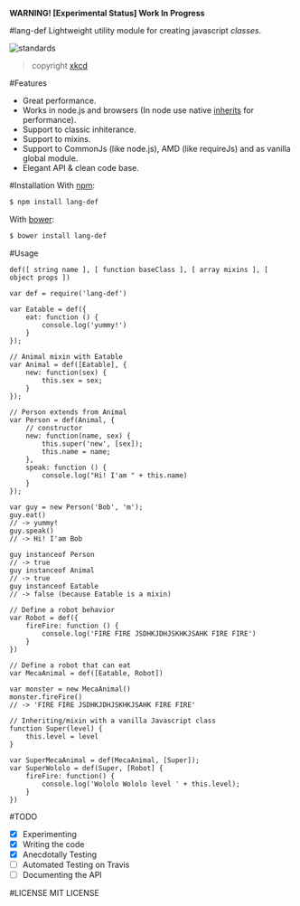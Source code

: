 **WARNING! [Experimental Status] Work In Progress**

#lang-def
Lightweight utility module for creating javascript *classes*.

![standards](http://imgs.xkcd.com/comics/standards.png)
> copyright [xkcd](http://xkcd.com/927/)

#Features
* Great performance.
* Works in node.js and browsers (In node use native [inherits](http://nodejs.org/docs/latest/api/util.html#util_util_inherits_constructor_superconstructor) for performance).
* Support to classic inhiterance.
* Support to mixins.
* Support to CommonJs (like node.js), AMD (like requireJs) and as vanilla global module.
* Elegant API & clean code base.

#Installation
With [npm][]:
```sh
$ npm install lang-def
```
With [bower][]:
```sh
$ bower install lang-def
```

#Usage
```node
def([ string name ], [ function baseClass ], [ array mixins ], [ object props ])
```

```node
var def = require('lang-def')

var Eatable = def({
	eat: function () {
		console.log('yummy!')
	}
});

// Animal mixin with Eatable
var Animal = def([Eatable], {
	new: function(sex) {
		this.sex = sex;
	}
});

// Person extends from Animal
var Person = def(Animal, {
	// constructor
	new: function(name, sex) {
		this.super('new', [sex]);
		this.name = name;
	},
	speak: function () {
		console.log("Hi! I'am " + this.name)
	}
});

var guy = new Person('Bob', 'm');
guy.eat()
// -> yummy!
guy.speak()
// -> Hi! I'am Bob

guy instanceof Person
// -> true
guy instanceof Animal
// -> true
guy instanceof Eatable
// -> false (because Eatable is a mixin)

// Define a robot behavior
var Robot = def({
	fireFire: function () {
		console.log('FIRE FIRE JSDHKJDHJSKHKJSAHK FIRE FIRE')
	}
})

// Define a robot that can eat
var MecaAnimal = def([Eatable, Robot])

var monster = new MecaAnimal()
monster.fireFire()
// -> 'FIRE FIRE JSDHKJDHJSKHKJSAHK FIRE FIRE'

// Inheriting/mixin with a vanilla Javascript class
function Super(level) {
	this.level = level
}

var SuperMecaAnimal = def(MecaAnimal, [Super]);
var SuperWololo = def(Super, [Robot] {
	fireFire: function() {
		console.log('Wololo Wololo level ' + this.level);
	}
})

```

#TODO
- [x] Experimenting
- [x] Writing the code
- [x] Anecdotally Testing
- [ ] Automated Testing on Travis
- [ ] Documenting the API

#LICENSE
MIT LICENSE

[npm]: http://npmjs.org/
[bower]: http://bower.io/